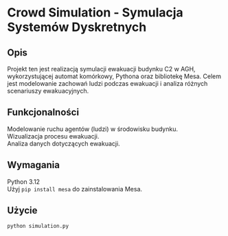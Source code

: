 # Crowd Simulation - Symulacja Systemów Dyskretnych
## Opis
Projekt ten jest realizacją symulacji ewakuacji budynku C2 w AGH, wykorzystującej automat komórkowy, Pythona oraz bibliotekę Mesa. Celem jest modelowanie zachowań ludzi podczas ewakuacji i analiza różnych scenariuszy ewakuacyjnych.

## Funkcjonalności
Modelowanie ruchu agentów (ludzi) w środowisku budynku. <br>
Wizualizacja procesu ewakuacji. <br>
Analiza danych dotyczących ewakuacji.
## Wymagania
Python 3.12 <br> 
Użyj `pip install mesa` do zainstalowania Mesa.
## Użycie
`python simulation.py`
